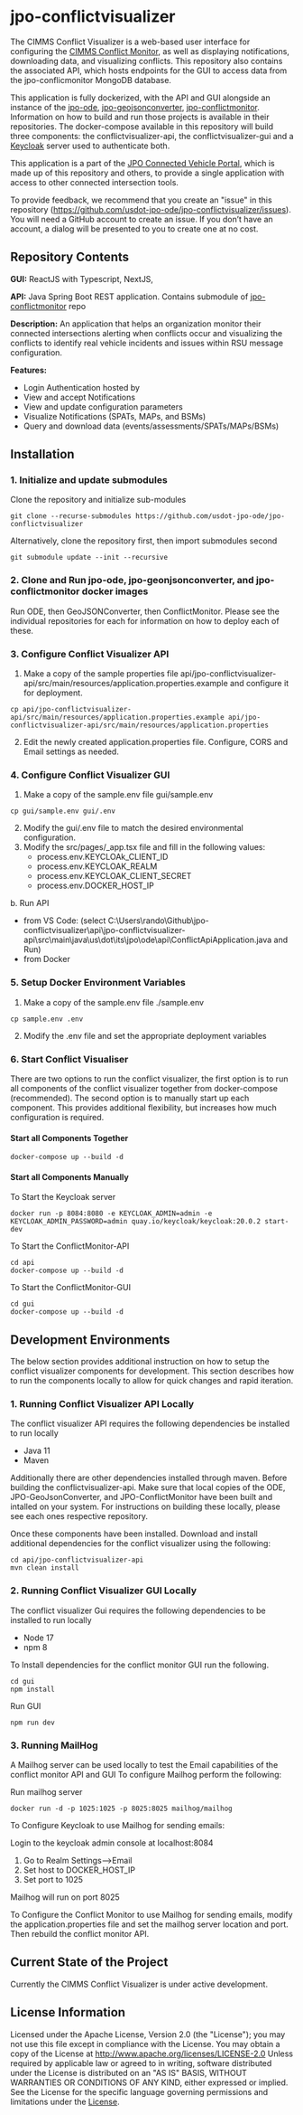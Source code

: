 # jpo-conflictvisualizer

The CIMMS Conflict Visualizer is a web-based user interface for configuring the [CIMMS Conflict Monitor](https://github.com/usdot-jpo-ode/jpo-conflictmonitor), as well as displaying notifications, downloading data, and visualizing conflicts. This repository also contains the associated API, which hosts endpoints for the GUI to access data from the jpo-conflicmonitor MongoDB database.

This application is fully dockerized, with the API and GUI alongside an instance of the [jpo-ode](https://github.com/usdot-jpo-ode/jpo-ode), [jpo-geojsonconverter](https://github.com/usdot-jpo-ode/jpo-geojsonconverter), [jpo-conflictmonitor](https://github.com/usdot-jpo-ode/jpo-conflictmonitor). Information on how to build and run those projects is available in their repositories. The docker-compose available in this repository will build three components: the conflictvisualizer-api, the conflictvisualizer-gui and a [Keycloak](https://www.keycloak.org/getting-started/getting-started-docker) server used to authenticate both.

This application is a part of the [JPO Connected Vehicle Portal](https://github.com/usdot-jpo-ode/jpo-cvportal), which is made up of this repository and others, to provide a single application with access to other connected intersection tools.

To provide feedback, we recommend that you create an "issue" in this repository (<https://github.com/usdot-jpo-ode/jpo-conflictvisualizer/issues>). You will need a GitHub account to create an issue. If you don’t have an account, a dialog will be presented to you to create one at no cost.

## Repository Contents

<b>GUI:</b> ReactJS with Typescript, NextJS,

<b>API:</b> Java Spring Boot REST application. Contains submodule of [jpo-conflictmonitor](https://github.com/usdot-jpo-ode/jpo-conflictmonitor) repo

<b>Description:</b> An application that helps an organization monitor their connected intersections alerting when conflicts occur and visualizing the conflicts to identify real vehicle incidents and issues within RSU message configuration.

<b>Features:</b>

- Login Authentication hosted by
- View and accept Notifications
- View and update configuration parameters
- Visualize Notifications (SPATs, MAPs, and BSMs)
- Query and download data (events/assessments/SPATs/MAPs/BSMs)

## Installation

### 1. Initialize and update submodules

Clone the repository and initialize sub-modules
```
git clone --recurse-submodules https://github.com/usdot-jpo-ode/jpo-conflictvisualizer
```

Alternatively, clone the repository first, then import submodules second

```
git submodule update --init --recursive
```

### 2. Clone and Run jpo-ode, jpo-geonjsonconverter, and jpo-conflictmonitor docker images

Run ODE, then GeoJSONConverter, then ConflictMonitor. Please see the individual repositories for each for information on how to deploy each of these.

### 3. Configure Conflict Visualizer API

1. Make a copy of the sample properties file api/jpo-conflictvisualizer-api/src/main/resources/application.properties.example and configure it for deployment.
```
cp api/jpo-conflictvisualizer-api/src/main/resources/application.properties.example api/jpo-conflictvisualizer-api/src/main/resources/application.properties
```
2. Edit the newly created application.properties file. Configure, CORS and Email settings as needed.

### 4. Configure Conflict Visualizer GUI

1. Make a copy of the sample.env file gui/sample.env
```
cp gui/sample.env gui/.env
```
2. Modify the gui/.env file to match the desired environmental configuration.
3. Modify the src/pages/_app.tsx file and fill in the following values:
    - process.env.KEYCLOAk_CLIENT_ID
    - process.env.KEYCLOAK_REALM
    - process.env.KEYCLOAK_CLIENT_SECRET
    - process.env.DOCKER_HOST_IP


b. Run API

- from VS Code: (select C:\Users\rando\Github\jpo-conflictvisualizer\api\jpo-conflictvisualizer-api\src\main\java\us\dot\its\jpo\ode\api\ConflictApiApplication.java and Run)
- from Docker

### 5. Setup Docker Environment Variables
1. Make a copy of the sample.env file ./sample.env
```
cp sample.env .env
```
2. Modify the .env file and set the appropriate deployment variables 



### 6. Start Conflict Visualiser

There are two options to run the conflict visualizer, the first option is to run all components of the conflict visualizer together from docker-compose (recommended). The second option is to manually start up each component. This provides additional flexibility, but increases how much configuration is required.

#### Start all Components Together

```
docker-compose up --build -d
```



#### Start all Components Manually

To Start the Keycloak server
```
docker run -p 8084:8080 -e KEYCLOAK_ADMIN=admin -e KEYCLOAK_ADMIN_PASSWORD=admin quay.io/keycloak/keycloak:20.0.2 start-dev
```

To Start the ConflictMonitor-API
```
cd api
docker-compose up --build -d
```

To Start the ConflictMonitor-GUI
```
cd gui
docker-compose up --build -d
```

## Development Environments

The below section provides additional instruction on how to setup the conflict visualizer components for development. This section describes how to run the components locally to allow for quick changes and rapid iteration.

### 1. Running Conflict Visualizer API Locally

The conflict visualizer API requires the following dependencies be installed to run locally
- Java 11
- Maven

Additionally there are other dependencies installed through maven. 
Before building the conflictvisualizer-api. Make sure that local copies of the ODE, JPO-GeoJsonConverter, and JPO-ConflictMonitor have been built and intalled on your system. For instructions on building these locally, please see each ones respective repository.

Once these components have been installed. Download and install additional dependencies for the conflict visualizer using the following:
```
cd api/jpo-conflictvisualizer-api
mvn clean install
```

### 2. Running Conflict Visualizer GUI Locally

The conflict visualizer Gui requires the following dependencies to be installed to run locally
- Node 17
- npm 8


To Install dependencies for the conflict monitor GUI run the following.
```
cd gui
npm install
```

Run GUI
```
npm run dev
```

### 3. Running MailHog

A Mailhog server can be used locally to test the Email capabilities of the conflict monitor API and GUI To configure Mailhog perform the following:

Run mailhog server

```
docker run -d -p 1025:1025 -p 8025:8025 mailhog/mailhog
```

To Configure Keycloak to use Mailhog for sending emails: 

Login to the keycloak admin console at localhost:8084

1. Go to Realm Settings-->Email
2. Set host to DOCKER_HOST_IP
3. Set port to 1025

Mailhog will run on port 8025

To Configure the Conflict Monitor to use Mailhog for sending emails, modify the application.properties file and set the mailhog server location and port. Then rebuild the conflict monitor API.

## Current State of the Project

Currently the CIMMS Conflict Visualizer is under active development.

## License Information

Licensed under the Apache License, Version 2.0 (the "License"); you may not use this
file except in compliance with the License.
You may obtain a copy of the License at <http://www.apache.org/licenses/LICENSE-2.0>
Unless required by applicable law or agreed to in writing, software distributed under
the License is distributed on an "AS IS" BASIS, WITHOUT WARRANTIES OR CONDITIONS OF ANY KIND, either expressed or implied. See the License for the specific language governing
permissions and limitations under the [License](http://www.apache.org/licenses/LICENSE-2.0).
